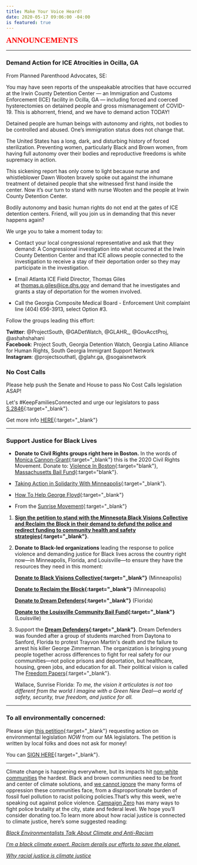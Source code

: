 ```yaml
---
title: Make Your Voice Heard!
date: 2020-05-17 09:06:00 -04:00
is featured: true
---
```


<span style="font-family:Papyrus; font-size:1.5em; color:red;">**ANNOUNCEMENTS**</span>

---
###  Demand Action for ICE Atrocities in Ocilla, GA  

From Planned Parenthood Advocates, SE:  

You may have seen reports of the unspeakable atrocities that have occurred at the Irwin County Detention Center — an Immigration and Customs Enforcement (ICE) facility in Ocilla, GA — including forced and coerced hysterectomies on detained people and gross mismanagement of COVID-19. This is abhorrent, friend, and we have to demand action TODAY!

Detained people are human beings with autonomy and rights, not bodies to be controlled and abused. One’s immigration status does not change that.

The United States has a long, dark, and disturbing history of forced sterilization. Preventing women, particularly Black and Brown women, from having full autonomy over their bodies and reproductive freedoms is white supremacy in action.  

This sickening report has only come to light because nurse and whistleblower Dawn Wooten bravely spoke out against the inhumane treatment of detained people that she witnessed first hand inside the center. Now it’s our turn to stand with nurse Wooten and the people at Irwin County Detention Center.  

Bodily autonomy and basic human rights do not end at the gates of ICE detention centers. Friend, will you join us in demanding that this never happens again?  

We urge you to take a moment today to:  

* Contact your local congressional representative and ask that they demand: A Congressional investigation into what occurred at the Irwin County Detention Center and that ICE allows people connected to the investigation to receive a stay of their deportation order so they may participate in the investigation.  

* Email Atlanta ICE Field Director, Thomas Giles at [thomas.p.giles@ice.dhs.gov](mailto:thomas.p.giles@ice.dhs.gov) and demand that he investigates and grants a stay of deportation for the women involved.  

* Call the Georgia Composite Medical Board - Enforcement Unit complaint line (404) 656-3913, select Option #3.   

Follow the groups leading this effort: 

**Twitter**: @ProjectSouth, @GADetWatch, @GLAHR_, @GovAcctProj, @ashahshahani  
**Facebook**: Project South, Georgia Detention Watch, Georgia Latino Alliance for Human Rights, South Georgia Immigrant Support Network  
**Instagram**: @projectsouthatl, @glahr.ga, @sogaisnetwork 

### No Cost Calls

Please help push the Senate and House to pass No Cost Calls legislation ASAP!

Let's #KeepFamiliesConnected and urge our legislators to pass [S.2846](https://malegislature.gov/Bills/191/S2846){:target="_blank"}.

Get more info [HERE](https://docs.google.com/document/d/e/2PACX-1vR_heu66surcN4NlK53CrzPPyHJiajisZZu-QYHwJJkWX5WAsGlVT5c2PU0-wPHm2s1F50aZB_3Q53m/pub){:target="_blank"}

---

### Support Justice for Black Lives

* **Donate to Civil Rights groups right here in Boston.** In the words of [Monica Cannon-Grant](https://www.bostonglobe.com/2020/06/06/metro/heres-monica-with-sea-people-behind-her/){:target="_blank"} this is the 2020 Civil Rights Movement. Donate to: [Violence In Boston](https://www.violenceinboston.org){:target="blank"}, [Massachusetts Bail Fund](https://www.massbailfund.org){:target="blank"}.

* [Taking Action in Solidarity With Minneapolis](https://indivisible.org/resource/taking-action-solidarity-minneapolis){:target="_blank"}.


* [How To Help George Floyd](https://www.harpersbazaar.com/culture/politics/a32701730/how-to-help-george-floyd-donate/){:target="_blank"}

* From the [Sunrise Movement](https://www.sunrisemovement.org){:target="_blank"}

1. **[Sign the petition to stand with the Minnesota Black Visions Collective and Reclaim the Block in their demand to defund the police and redirect funding to community health and safety strategies](https://click.everyaction.com/k/17676221/202482281/-800463374?nvep=ew0KICAiVGVuYW50VXJpIjogIm5ncHZhbjovL3Zhbi9UU00vVFNNU00vMS84MDU0MSIsDQogICJEaXN0cmlidXRpb25VbmlxdWVJZCI6ICI1NjY5NjViYy1kZWExLWVhMTEtODZlOS0wMDE1NWQwM2I1ZGQiLA0KICAiRW1haWxBZGRyZXNzIjogInNoYXd5YW5nMTAwQGdtYWlsLmNvbSINCn0%3D&hmac=qIYyQTLvaR0JKV1Stde8rKD5enw7NK7oApGmw3wd14Q=&emci=e5ad591a-dda1-ea11-86e9-00155d03b5dd&emdi=566965bc-dea1-ea11-86e9-00155d03b5dd&ceid=136289){:target="_blank"}**.

2. **Donate to Black-led organizations** leading the response to police violence and demanding justice for Black lives across the country right now—in Minneapolis, Florida, and Louisville—to ensure they have the resources they need in this moment:

   **[Donate to Black Visions Collective](https://click.everyaction.com/k/17676223/202482283/1264544074?nvep=ew0KICAiVGVuYW50VXJpIjogIm5ncHZhbjovL3Zhbi9UU00vVFNNU00vMS84MDU0MSIsDQogICJEaXN0cmlidXRpb25VbmlxdWVJZCI6ICI1NjY5NjViYy1kZWExLWVhMTEtODZlOS0wMDE1NWQwM2I1ZGQiLA0KICAiRW1haWxBZGRyZXNzIjogInNoYXd5YW5nMTAwQGdtYWlsLmNvbSINCn0%3D&hmac=qIYyQTLvaR0JKV1Stde8rKD5enw7NK7oApGmw3wd14Q=&emci=e5ad591a-dda1-ea11-86e9-00155d03b5dd&emdi=566965bc-dea1-ea11-86e9-00155d03b5dd&ceid=136289){:target="_blank"}** (Minneapolis)

   **[Donate to Reclaim the Block](https://click.everyaction.com/k/17676224/202482284/1852015403?nvep=ew0KICAiVGVuYW50VXJpIjogIm5ncHZhbjovL3Zhbi9UU00vVFNNU00vMS84MDU0MSIsDQogICJEaXN0cmlidXRpb25VbmlxdWVJZCI6ICI1NjY5NjViYy1kZWExLWVhMTEtODZlOS0wMDE1NWQwM2I1ZGQiLA0KICAiRW1haWxBZGRyZXNzIjogInNoYXd5YW5nMTAwQGdtYWlsLmNvbSINCn0%3D&hmac=qIYyQTLvaR0JKV1Stde8rKD5enw7NK7oApGmw3wd14Q=&emci=e5ad591a-dda1-ea11-86e9-00155d03b5dd&emdi=566965bc-dea1-ea11-86e9-00155d03b5dd&ceid=136289){:target="_blank"}** (Minneapolis)

   **[Donate to Dream Defenders](https://click.everyaction.com/k/17676225/202482285/-1339975641?nvep=ew0KICAiVGVuYW50VXJpIjogIm5ncHZhbjovL3Zhbi9UU00vVFNNU00vMS84MDU0MSIsDQogICJEaXN0cmlidXRpb25VbmlxdWVJZCI6ICI1NjY5NjViYy1kZWExLWVhMTEtODZlOS0wMDE1NWQwM2I1ZGQiLA0KICAiRW1haWxBZGRyZXNzIjogInNoYXd5YW5nMTAwQGdtYWlsLmNvbSINCn0%3D&hmac=qIYyQTLvaR0JKV1Stde8rKD5enw7NK7oApGmw3wd14Q=){:target="_blank"}** (Florida)

   **[Donate to the Louisville Community Bail Fund](https://click.everyaction.com/k/17676226/202482286/-562348477?nvep=ew0KICAiVGVuYW50VXJpIjogIm5ncHZhbjovL3Zhbi9UU00vVFNNU00vMS84MDU0MSIsDQogICJEaXN0cmlidXRpb25VbmlxdWVJZCI6ICI1NjY5NjViYy1kZWExLWVhMTEtODZlOS0wMDE1NWQwM2I1ZGQiLA0KICAiRW1haWxBZGRyZXNzIjogInNoYXd5YW5nMTAwQGdtYWlsLmNvbSINCn0%3D&hmac=qIYyQTLvaR0JKV1Stde8rKD5enw7NK7oApGmw3wd14Q=&emci=e5ad591a-dda1-ea11-86e9-00155d03b5dd&emdi=566965bc-dea1-ea11-86e9-00155d03b5dd&ceid=136289){:target="_blank"}** (Louisville)

3. Support the **[Dream Defenders](https://dreamdefenders.org){:target="_blank"}**. Dream Defenders was founded after a group of students marched from Daytona to Sanford, Florida to protest Trayvon Martin's death and the failure to arrest his killer George Zimmerman. The organization is bringing young people together across differences to fight for real safety for our communities—not police prisons and deportation, but healthcare, housing, green jobs, and education for all. Their political vision is called The [Freedom Papers](https://click.everyaction.com/k/17676227/202482287/-1360238365?nvep=ew0KICAiVGVuYW50VXJpIjogIm5ncHZhbjovL3Zhbi9UU00vVFNNU00vMS84MDU0MSIsDQogICJEaXN0cmlidXRpb25VbmlxdWVJZCI6ICI1NjY5NjViYy1kZWExLWVhMTEtODZlOS0wMDE1NWQwM2I1ZGQiLA0KICAiRW1haWxBZGRyZXNzIjogInNoYXd5YW5nMTAwQGdtYWlsLmNvbSINCn0%3D&hmac=qIYyQTLvaR0JKV1Stde8rKD5enw7NK7oApGmw3wd14Q=&emci=e5ad591a-dda1-ea11-86e9-00155d03b5dd&emdi=566965bc-dea1-ea11-86e9-00155d03b5dd&ceid=136289){:target="_blank"}.

   Wallace, Sunrise Florida: *To me, the vision it articulates is not too different from the world I imagine with a Green New Deal—a world of safety, security, true freedom, and justice for all.*

---

### To all environmentally concerned:

Please sign [this petition](https://actionnetwork.org/petitions/mastrong){:target="_blank"} requesting action on environmental legislation *NOW* from our MA legislators. The petition is written by local folks and does not ask for money!

You can [SIGN HERE](https://actionnetwork.org/petitions/mastrong){:target="_blank"}.

---

Climate change is happening everywhere, but its impacts hit [non-white communities](https://u1584542.ct.sendgrid.net/ss/c/oZT1C-8NKsWHlAiWATd-7C99suXTBk-g4X5f3H3HvrEfNxg2ULgYxVrPdJbhjr2tqsw6EHPLtVSiBL1iUEoYmRxNTS6VRfEL5SNr84g-1wkZZdmyA6Kt2w0-4e_u1Bi_S42aXmJJ5nneqx8YIRA4bmrbK3Xu0pl702JiNUitLmslyQZEY2zyoKxtHIHs_4phrrEFFjpObNENUan0hpvHYXc9Z4oe8rRzOOjHLbAki9Ws3SKrjvijUdDg_HyYsewZwSWdior3y0BcgBAO2WzohfQ1l-mbGgz53l4mCcp2WXjaR_79I2D0Fbw6q0wW5c-rF_pzVPyeYdZ2l9aQH6qFaeKyAMWGrz9oj2aaHlfD7EJnJfNMjBFn2-KH1kL40RyE4vX40RUOPl-E-JpNpNLHrDUm827V9g6_KyamFR75iPM/339/ipbW3b6FR8a166CR_3Ri4A/h48/bJ5NCNQw-9Sz_R-ePiqlHClwd58CsYDakMm6qXExvrk) the hardest. Black and brown communities need to be front and center of climate solutions, and [we cannot ignore](https://u1584542.ct.sendgrid.net/ss/c/oZT1C-8NKsWHlAiWATd-7C99suXTBk-g4X5f3H3HvrEfNxg2ULgYxVrPdJbhjr2tqsw6EHPLtVSiBL1iUEoYmRxNTS6VRfEL5SNr84g-1wkZZdmyA6Kt2w0-4e_u1Bi_g4HJH3yPJLp0HA3Xe0jLG1I8ssN6ufd-NSpAmljDpBGp-lmAnh9KKHjkgLywuRRUZ_3I_TwmG9UXgkpnE1Zqg7G4AT1q8rq96Ks--8eVeM64kIRwsGmmuMAKbWr1AoYmYJSgeN8UVuLC65020r3_urDHFsMqyc7XCoxPzFilU8Lvo2sK7B3Fp5xJVO7qCfE1GKTCoCWZR_rjR-dLvU1KrDX68p8WdjrLs9O3DAPQlKK2sTUV8iCN_9Bk8avmDBdNj93Fn_jYhFRo756F5OmAyGqC2kKvBZ_B2J5QsToO2Kk/339/ipbW3b6FR8a166CR_3Ri4A/h49/Y-NQvyFH2U3usxoKu2OqRQcPnw5MsU9M23mkduZEDtY) the many forms of oppression these communities face, from a disproportionate burden of fossil fuel pollution to racist policing policies.That’s why this week, we’re speaking out against police violence. [Campaign Zero](https://u1584542.ct.sendgrid.net/ss/c/atcYNHk4Eh2YdGnwBh-YDDnogFm3JQEDyYWEXGPs0KrBHP3rdLYsv6T3HjxMtjK0jgVzDmWluhzwYSlp48Qf6jk-SkcR8w24We1Xo4nuV-wloKG08K6khYlNQhTF1O_fL5eyOsFc4lXRhFq5u5PsFL33q5dFxRcEFb8FLc4aRE8vhDEabIKi-AM_wwx40IT80R0lb9DFKkHHbDkAL5zrimr6_JIaeMGdjQGYICWeJKtIYSEBQkb9nwJ96GcBxrN_f1CU0abXFdmS-IgvKZU3ihIEL1NoCQ6w-X9HS4Aa9XfIlv452PcvNJH-qFOBw-UX/339/ipbW3b6FR8a166CR_3Ri4A/h50/eVkugU4Skss4yVXa71QKRWxzZRkcMqvlKMRCqqp5xqI) has many ways to fight police brutality at the city, state and federal level. We hope you’ll consider donating too.To learn more about how racial justice is connected to climate justice, here’s some suggested reading:

*[Black Environmentalists Talk About Climate and Anti-Racism](https://u1584542.ct.sendgrid.net/ss/c/oZT1C-8NKsWHlAiWATd-7C99suXTBk-g4X5f3H3HvrEfNxg2ULgYxVrPdJbhjr2tqsw6EHPLtVSiBL1iUEoYmRxNTS6VRfEL5SNr84g-1wkZZdmyA6Kt2w0-4e_u1Bi_4ToDW05ow1JhIMAMwgwcRdBkxQ0zWrzKvDb6BYGsM5SvFVfiarhkEBGqL-nyvpkfkKfJBiJmW-DJ0pDvHmwQ7ItYLUsJdhhGfGxc5SKatZaa2E_8LGafM1r1kGu4FrW3fkfqigR52yVRsgmLZuf_P0WQCM6LkRYL6fkPArd9kuOAzE1Q6ly0vvLciO4Vy9xGM4R_cgRpZ5aWGC8Dpp_kwpu1o7Jl8haV7FbxvYuo65Kv8EUtVWVY1m-h7QNqTUNtafTgM-Ky0bdTV2XfwmMXT5bqU5sRpU_9JO5AX1vCNqo/339/ipbW3b6FR8a166CR_3Ri4A/h51/S_tRfIPKbGk-A6kYdYMLoCPY7Qy1BSEx5h2NFqkuze4)*

*[I’m a black climate expert. Racism derails our efforts to save the planet.](https://u1584542.ct.sendgrid.net/ss/c/oZT1C-8NKsWHlAiWATd-7C99suXTBk-g4X5f3H3HvrEfNxg2ULgYxVrPdJbhjr2tqsw6EHPLtVSiBL1iUEoYmRxNTS6VRfEL5SNr84g-1wkZZdmyA6Kt2w0-4e_u1Bi_nYU3cW9TmXRx2-jfSn9myAqqmBmfFky49JZ6ygx6fvOP-nqhzxEoNn4zlvHYLBC4b61sv1xV6GVtSLXNAENp83i_4JiHkZ90z0UsW6_fbkds8QI2QSA0Qb4TWngNScDDZ0MklZpGfuxMGOkxI1gdlhaN60gaHWUoHDzoFGISR_Cr-hL-LJWchWdmldQqCNNqEbHP9DhmmCV1lD-_Yj75bd6wzlfcMjWsrrJ7zLT7h03vUo3XKwu6ZWaWAO2LMPgU6O996Fpkt8JovkW8AWQE4rjCahB_ZPiQsAB4Tdfj2Wk/339/ipbW3b6FR8a166CR_3Ri4A/h52/aM4xk0IJxaBB9crGx1vMIc7BOy7jOeBwd6djW8_tmvY)*

*[Why racial justice is climate justice](https://u1584542.ct.sendgrid.net/ss/c/oZT1C-8NKsWHlAiWATd-7C99suXTBk-g4X5f3H3HvrEfNxg2ULgYxVrPdJbhjr2tqsw6EHPLtVSiBL1iUEoYmRxNTS6VRfEL5SNr84g-1wkZZdmyA6Kt2w0-4e_u1Bi_QANV5y74rG-QX2NVVo7nmBDMreHgxfPqVBZwFWdpQY5f--6k0RanmHMfJtzRFYDEs7dcUEulIOK6UC65NBtZepKy5x2cRIyNrdWzYiPK2jMxbJMXAJZaYra0A4iUwtkpkdIYRMuSvUzibGusOTLVk84IA1yjDIh4NRWzf4ijnOAHVCACrloHGWfoPaLvNWBf-4Fs10k1H55dOmG0USwm3ac9oHC0M8ka8V3WfGjAhNjqE8iR1TOwV2BE7m908UMox-zx_2hph-QoWD4TdoAwtQ4uwVDJuQWn7U_V8nkM5D0/339/ipbW3b6FR8a166CR_3Ri4A/h53/YipfmCmIfs_wSuiIjXWIsXD_PlJB20JJIrHnA3GwuJU)*